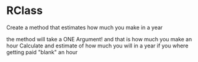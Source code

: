 # RClass
Create a method that estimates how much you make in  a year 

the method will take a ONE Argument! and that is how much you make an hour 
Calculate and estimate of how much you will in a year if you where getting paid  "blank" an hour

